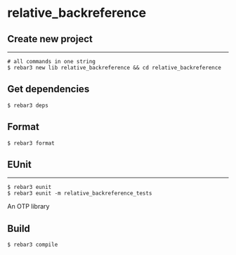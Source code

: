 relative_backreference
=====

## Create new project

----	
	
	# all commands in one string
	$ rebar3 new lib relative_backreference && cd relative_backreference
	
## Get dependencies
	$ rebar3 deps	

## Format
	$ rebar3 format
	
## EUnit
-----
	$ rebar3 eunit
	$ rebar3 eunit -m relative_backreference_tests

An OTP library

Build
-----

    $ rebar3 compile
